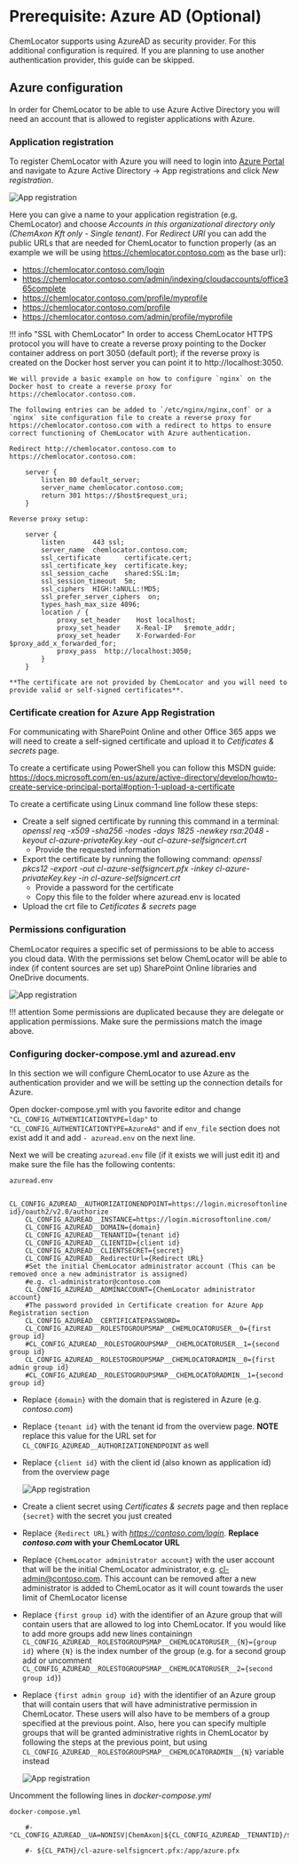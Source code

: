 # Prerequisite: Azure AD (Optional)

ChemLocator supports using AzureAD as security provider. For this additional configuration is required. If you are planning to use another authentication 
provider, this guide can be skipped.

## Azure configuration

In order for ChemLocator to be able to use Azure Active Directory you will need an account that is allowed to register applications with Azure.

### Application registration

To register ChemLocator with Azure you will need to login into [Azure Portal](https://portal.azure.com/) and navigate to Azure Active Directory -> App registrations and click _New registration_.

![App registration](../../images/configuration/azure_app_registration.png)

 Here you can give a name to your application registration (e.g. ChemLocator) and choose _Accounts in this organizational directory only (ChemAxon Kft only - Single tenant)_.
 For _Redirect URI_ you can add the public URLs that are needed for ChemLocator to function properly (as an example we will be using https://chemlocator.contoso.com as the base url):
 
- https://chemlocator.contoso.com/login
- https://chemlocator.contoso.com/admin/indexing/cloudaccounts/office365complete
- https://chemlocator.contoso.com/profile/myprofile
- https://chemlocator.contoso.com/profile
- https://chemlocator.contoso.com/admin/profile/myprofile

!!! info "SSL with ChemLocator"
    In order to access ChemLocator HTTPS protocol you will have to create a reverse proxy pointing to the Docker container address on port 3050 (default port); if the reverse proxy is created on the Docker host server you can point it to http://localhost:3050.

    We will provide a basic example on how to configure `nginx` on the Docker host to create a reverse proxy for https://chemlocator.contoso.com.

    The following entries can be added to `/etc/nginx/nginx,conf` or a `nginx` site configuration file to create a reverse proxy for https://chemlocator.contoso.com with a redirect to https to ensure correct functioning of ChemLocator with Azure authentication.

    Redirect http://chemlocator.contoso.com to https://chemlocator.contoso.com:

        server {
            listen 80 default_server;
            server_name chemlocator.contoso.com;
            return 301 https://$host$request_uri;
        }
    
    Reverse proxy setup:

        server {
            listen       443 ssl;
            server_name  chemlocator.contoso.com;
            ssl_certificate      certificate.cert;
            ssl_certificate_key  certificate.key;
            ssl_session_cache    shared:SSL:1m;
            ssl_session_timeout  5m;
            ssl_ciphers  HIGH:!aNULL:!MD5;
            ssl_prefer_server_ciphers  on;
            types_hash_max_size 4096;
            location / {
                proxy_set_header    Host localhost;
                proxy_set_header    X-Real-IP   $remote_addr;
                proxy_set_header    X-Forwarded-For $proxy_add_x_forwarded_for;
                proxy_pass  http://localhost:3050;
            }
        }
    
    **The certificate are not provided by ChemLocator and you will need to provide valid or self-signed certificates**.

### Certificate creation for Azure App Registration

For communicating with SharePoint Online and other Office 365 apps we will need to create a self-signed certificate and upload it to _Cetificates & secrets_ page.

To create a certificate using PowerShell you can follow this MSDN guide: https://docs.microsoft.com/en-us/azure/active-directory/develop/howto-create-service-principal-portal#option-1-upload-a-certificate

To create a certificate using Linux command line follow these steps:

* Create a self signed certificate by running this command in a terminal: _openssl req -x509 -sha256 -nodes -days 1825 -newkey rsa:2048 -keyout cl-azure-privateKey.key -out cl-azure-selfsigncert.crt_
    * Provide the requested information
* Export the certificate by running the following command: _openssl pkcs12 -export -out cl-azure-selfsigncert.pfx -inkey cl-azure-privateKey.key -in cl-azure-selfsigncert.crt_
    * Provide a password for the certificate
    * Copy this file to the folder where azuread.env is located
* Upload the crt file to _Cetificates & secrets_ page

### Permissions configuration

ChemLocator requires a specific set of permissions to be able to access you cloud data. With the permissions set below ChemLocator will be able to index (if content sources are set up) SharePoint Online libraries and OneDrive documents.

![App registration](../../images/configuration/azure-permissions.png)

!!! attention
    Some permissions are duplicated because they are delegate or application permissions. Make sure the permissions match the image above.

### Configuring docker-compose.yml and azuread.env

In this section we will configure ChemLocator to use Azure as the authentication provider and we will be setting up the connection details for Azure.

Open docker-compose.yml with you favorite editor and change `"CL_CONFIG_AUTHENTICATIONTYPE=ldap"` to `"CL_CONFIG_AUTHENTICATIONTYPE=AzureAd"` and if `env_file` section does not exist add it and add `- azuread.env` on the next line.

Next we will be creating `azuread.env` file (if it exists we will just edit it) and make sure the file has the following contents:

    azuread.env
        
        CL_CONFIG_AZUREAD__AUTHORIZATIONENDPOINT=https://login.microsoftonline.com/{tenant id}/oauth2/v2.0/authorize
        CL_CONFIG_AZUREAD__INSTANCE=https://login.microsoftonline.com/
        CL_CONFIG_AZUREAD__DOMAIN={domain}
        CL_CONFIG_AZUREAD__TENANTID={tenant id}
        CL_CONFIG_AZUREAD__CLIENTID={client id}
        CL_CONFIG_AZUREAD__CLIENTSECRET={secret}
        CL_CONFIG_AZUREAD__RedirectUrl={Redirect URL}
        #Set the initial ChemLocator administrator account (This can be removed once a new administrator is assigned)
        #e.g. cl-administrator@contoso.com
        CL_CONFIG_AZUREAD__ADMINACCOUNT={ChemLocator administrator account}
        #The password provided in Certificate creation for Azure App Registration section
        CL_CONFIG_AZUREAD__CERTIFICATEPASSWORD=
        CL_CONFIG_AZUREAD__ROLESTOGROUPSMAP__CHEMLOCATORUSER__0={first group id}
        #CL_CONFIG_AZUREAD__ROLESTOGROUPSMAP__CHEMLOCATORUSER__1={second group id}
        CL_CONFIG_AZUREAD__ROLESTOGROUPSMAP__CHEMLOCATORADMIN__0={first admin group id}
        #CL_CONFIG_AZUREAD__ROLESTOGROUPSMAP__CHEMLOCATORADMIN__1={second group id}

- Replace `{domain}` with the domain that is registered in Azure (e.g. _contoso.com_)
- Replace `{tenant id}` with the tenant id from the overview page. **NOTE** replace this value for the URL set for `CL_CONFIG_AZUREAD__AUTHORIZATIONENDPOINT` as well
- Replace `{client id}` with the client id (also known as application id) from the overview page

    ![App registration](../../images/configuration/azure-app-overview.png)

- Create a client secret using _Certificates & secrets_ page and then replace `{secret}` with the secret you just created
- Replace `{Redirect URL}` with _https://contoso.com/login_. **Replace _contoso.com_ with your ChemLocator URL**
- Replace `{ChemLocator administrator account}` with the user account that will be the initial ChemLocator administrator, e.g. cl-admin@contoso.com. This account can be removed after a new administrator is added to ChemLocator as it will count towards the user limit of ChemLocator license
- Replace `{first group id}` with the identifier of an Azure group that will contain users that are allowed to log into ChemLocator. If you would like to add more groups add new lines containingn `CL_CONFIG_AZUREAD__ROLESTOGROUPSMAP__CHEMLOCATORUSER__{N}={group id}` where `{N}` is the index number of the group (e.g. for a second group add or uncomment `CL_CONFIG_AZUREAD__ROLESTOGROUPSMAP__CHEMLOCATORUSER__2={second group id}`)
- Replace `{first admin group id}` with the identifier of an Azure group that will contain users that will have administrative permission in ChemLocator. These users will also have to be members of a group specified at the previous point. Also, here you can specify multiple groups that will be granted administrative rights in ChemLocator by following the steps at the previous point, but using `CL_CONFIG_AZUREAD__ROLESTOGROUPSMAP__CHEMLOCATORADMIN__{N}` variable instead

    ![App registration](../../images/configuration/azure-groups.png)

Uncomment the following lines in _docker-compose.yml_

    docker-compose.yml

        #- "CL_CONFIG_AZUREAD__UA=NONISV|ChemAxon|${CL_CONFIG_AZUREAD__TENANTID}/${CL_VERSION}"

        #- ${CL_PATH}/cl-azure-selfsigncert.pfx:/app/azure.pfx
